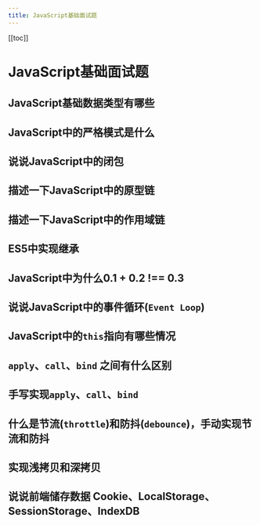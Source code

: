```yaml
---
title: JavaScript基础面试题
---
```

[[toc]]

# JavaScript基础面试题
## JavaScript基础数据类型有哪些
## JavaScript中的严格模式是什么
## 说说JavaScript中的闭包
## 描述一下JavaScript中的原型链
## 描述一下JavaScript中的作用域链
## ES5中实现继承
## JavaScript中为什么0.1 + 0.2 !== 0.3
## 说说JavaScript中的事件循环(`Event Loop`)
## JavaScript中的`this`指向有哪些情况
## `apply`、`call`、`bind` 之间有什么区别
## 手写实现`apply`、`call`、`bind`
## 什么是节流(`throttle`)和防抖(`debounce`)，手动实现节流和防抖
## 实现浅拷贝和深拷贝
## 说说前端储存数据 Cookie、LocalStorage、SessionStorage、IndexDB
